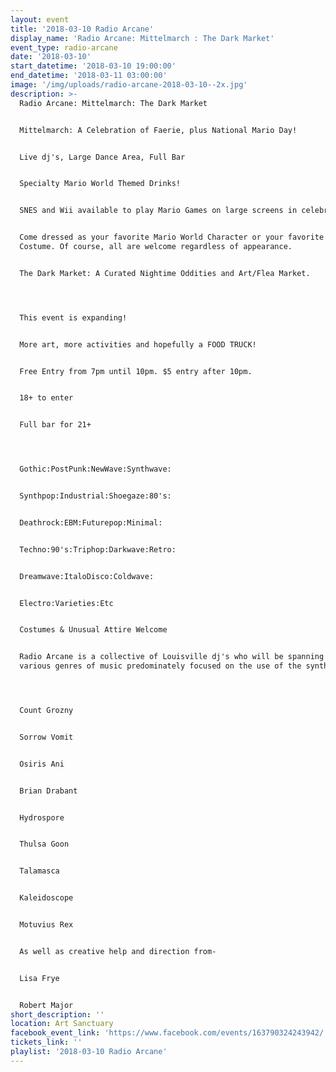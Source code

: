 ```yaml
---
layout: event
title: '2018-03-10 Radio Arcane'
display_name: 'Radio Arcane: Mittelmarch : The Dark Market'
event_type: radio-arcane
date: '2018-03-10'
start_datetime: '2018-03-10 19:00:00'
end_datetime: '2018-03-11 03:00:00'
image: '/img/uploads/radio-arcane-2018-03-10--2x.jpg'
description: >-
  Radio Arcane: Mittelmarch: The Dark Market


  Mittelmarch: A Celebration of Faerie, plus National Mario Day!


  Live dj's, Large Dance Area, Full Bar


  Specialty Mario World Themed Drinks!


  SNES and Wii available to play Mario Games on large screens in celebration!


  Come dressed as your favorite Mario World Character or your favorite Faerie
  Costume. Of course, all are welcome regardless of appearance.


  The Dark Market: A Curated Nightime Oddities and Art/Flea Market.




  This event is expanding!


  More art, more activities and hopefully a FOOD TRUCK!


  Free Entry from 7pm until 10pm. $5 entry after 10pm.


  18+ to enter


  Full bar for 21+




  Gothic:PostPunk:NewWave:Synthwave:


  Synthpop:Industrial:Shoegaze:80's:


  Deathrock:EBM:Futurepop:Minimal:


  Techno:90's:Triphop:Darkwave:Retro:


  Dreamwave:ItaloDisco:Coldwave:


  Electro:Varieties:Etc


  Costumes & Unusual Attire Welcome


  Radio Arcane is a collective of Louisville dj's who will be spanning across
  various genres of music predominately focused on the use of the synthesizer.




  Count Grozny


  Sorrow Vomit


  Osiris Ani


  Brian Drabant


  Hydrospore


  Thulsa Goon


  Talamasca


  Kaleidoscope


  Motuvius Rex


  As well as creative help and direction from-


  Lisa Frye


  Robert Major
short_description: ''
location: Art Sanctuary
facebook_event_link: 'https://www.facebook.com/events/163790324243942/'
tickets_link: ''
playlist: '2018-03-10 Radio Arcane'
---
```

